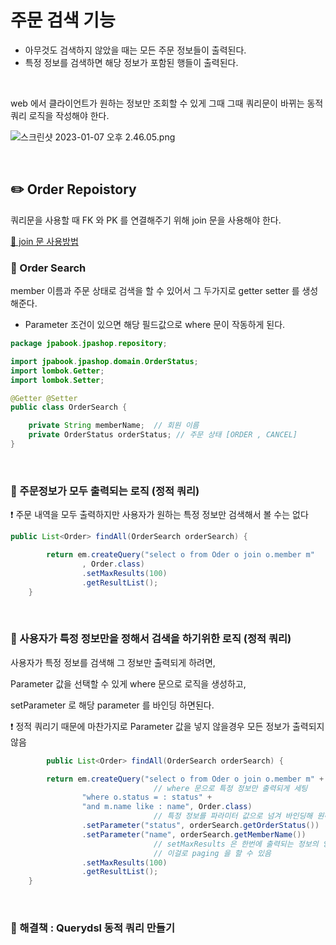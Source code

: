 # 주문 검색 기능

- 아무것도 검색하지 않았을 때는 모든 주문 정보들이 출력된다.
- 특정 정보를 검색하면 해당 정보가 포함된 행들이 출력된다.

<br>

web 에서 클라이언트가 원하는 정보만 조회할 수 있게 그때 그때 쿼리문이 바뀌는 동적 쿼리 로직을 작성해야 한다.

![스크린샷 2023-01-07 오후 2.46.05.png](%E1%84%8C%E1%85%AE%E1%84%86%E1%85%AE%E1%86%AB%20%E1%84%80%E1%85%A5%E1%86%B7%E1%84%89%E1%85%A2%E1%86%A8%20%E1%84%80%E1%85%B5%E1%84%82%E1%85%B3%E1%86%BC%209118ae5b8297454ab6829c3cc38a05ed/%25E1%2584%2589%25E1%2585%25B3%25E1%2584%258F%25E1%2585%25B3%25E1%2584%2585%25E1%2585%25B5%25E1%2586%25AB%25E1%2584%2589%25E1%2585%25A3%25E1%2586%25BA_2023-01-07_%25E1%2584%258B%25E1%2585%25A9%25E1%2584%2592%25E1%2585%25AE_2.46.05.png)

<br>

## ✏️ Order Repoistory

쿼리문을 사용할 때 FK 와 PK 를 연결해주기 위해 join 문을 사용해야 한다.

[🔗 join 문 사용방법](https://github.com/choideakook/TIL/blob/main/SQL/230107%20SQL%20의%20Join%20문.md)

### 📍 Order Search

member 이름과 주문 상태로 검색을 할 수 있어서 그 두가지로 getter setter 를 생성해준다.

- Parameter 조건이 있으면 해당 필드값으로 where 문이 작동하게 된다.

```java
package jpabook.jpashop.repository;

import jpabook.jpashop.domain.OrderStatus;
import lombok.Getter;
import lombok.Setter;

@Getter @Setter
public class OrderSearch {

    private String memberName;  // 회원 이름
    private OrderStatus orderStatus; // 주문 상태 [ORDER , CANCEL]
}
```

<br>

### 📍 주문정보가 모두 출력되는 로직 (정적 쿼리)

❗️ 주문 내역을 모두 출력하지만 사용자가 원하는 특정 정보만 검색해서 볼 수는 없다

```java
public List<Order> findAll(OrderSearch orderSearch) {

        return em.createQuery("select o from Oder o join o.member m"
                , Order.class)
                .setMaxResults(100)
                .getResultList();
    }
```

<br>

### 📍 사용자가 특정 정보만을 정해서 검색을 하기위한 로직 (정적 쿼리)

사용자가 특정 정보를 검색해 그 정보만 출력되게 하려면, 

Parameter 값을 선택할 수 있게 where 문으로 로직을 생성하고,

setParameter 로 해당 parameter 를 바인딩 하면된다.

❗️ 정적 쿼리기 때문에 마찬가지로 Parameter 값을 넣지 않을경우 모든 정보가 출력되지않음

```java
		public List<Order> findAll(OrderSearch orderSearch) {

        return em.createQuery("select o from Oder o join o.member m" +
								// where 문으로 특정 정보만 출력되게 세팅
                "where o.status = : status" +
                "and m.name like : name", Order.class)
								// 특정 정보를 파라미터 값으로 넘겨 바인딩해 원하는 정보만 출력
                .setParameter("status", orderSearch.getOrderStatus())
                .setParameter("name", orderSearch.getMemberName())
								// setMaxResults 은 한번에 출력되는 정보의 양이다.
								// 이걸로 paging 을 할 수 있음
                .setMaxResults(100)
                .getResultList();
    }
```

<br>

### 📍 해결책 : Querydsl 동적 쿼리 만들기